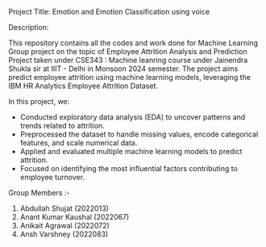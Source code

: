Project Title: Emotion and Emotion Classification using voice

Description:

This repository contains all the codes and work done for Machine Learning Group project on the topic of Employee Attrition Analysis and Prediction Project taken under CSE343 : Machine leanring course under Jainendra Shukla sir at IIIT - Delhi in Monsoon 2024 semester. The project aims predict employee attrition using machine learning models, leveraging the IBM HR Analytics Employee Attrition Dataset. 

In this project, we:
- Conducted exploratory data analysis (EDA) to uncover patterns and trends related to attrition.
- Preprocessed the dataset to handle missing values, encode categorical features, and scale numerical data.
- Applied and evaluated multiple machine learning models to predict attrition.
- Focused on identifying the most influential factors contributing to employee turnover.

Group Members :-
1. Abdullah Shujat (2022013)
2. Anant Kumar Kaushal (2022067)
3. Anikait Agrawal (2022072)
4. Ansh Varshney (2022083)
